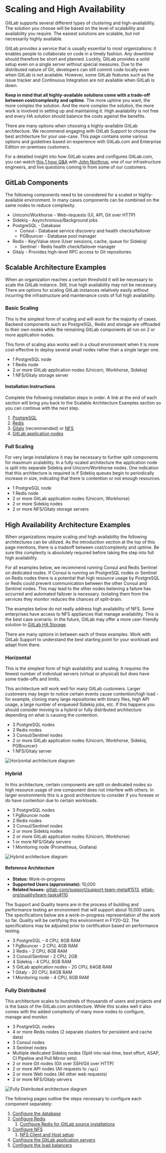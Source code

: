 # Scaling and High Availability

GitLab supports several different types of clustering and high-availability.
The solution you choose will be based on the level of scalability and
availability you require. The easiest solutions are scalable, but not necessarily
highly available.

GitLab provides a service that is usually essential to most organizations: it
enables people to collaborate on code in a timely fashion. Any downtime should
therefore be short and planned. Luckily, GitLab provides a solid setup even on
a single server without special measures. Due to the distributed nature
of Git, developers can still commit code locally even when GitLab is not
available. However, some GitLab features such as the issue tracker and
Continuous Integration are not available when GitLab is down.

**Keep in mind that all highly-available solutions come with a trade-off between
cost/complexity and uptime**. The more uptime you want, the more complex the
solution. And the more complex the solution, the more work is involved in
setting up and maintaining it. High availability is not free and every HA
solution should balance the costs against the benefits.

There are many options when choosing a highly-available GitLab architecture. We
recommend engaging with GitLab Support to choose the best architecture for your
use-case. This page contains some various options and guidelines based on
experience with GitLab.com and Enterprise Edition on-premises customers.

For a detailed insight into how GitLab scales and configures GitLab.com, you can
watch [this 1 hour Q&A](https://www.youtube.com/watch?v=uCU8jdYzpac)
with [John Northrup](https://gitlab.com/northrup), one of our infrastructure
engineers, and live questions coming in from some of our customers.

## GitLab Components

The following components need to be considered for a scaled or highly-available
environment. In many cases components can be combined on the same nodes to reduce
complexity.

- Unicorn/Workhorse - Web-requests (UI, API, Git over HTTP)
- Sidekiq - Asynchronous/Background jobs
- PostgreSQL - Database
  - Consul - Database service discovery and health checks/failover
  - PGBouncer - Database pool manager
- Redis - Key/Value store (User sessions, cache, queue for Sidekiq)
  - Sentinel - Redis health check/failover manager
- Gitaly - Provides high-level RPC access to Git repositories

## Scalable Architecture Examples

When an organization reaches a certain threshold it will be necessary to scale
the GitLab instance. Still, true high availability may not be necessary. There
are options for scaling GitLab instances relatively easily without incurring the
infrastructure and maintenance costs of full high availability.

### Basic Scaling

This is the simplest form of scaling and will work for the majority of
cases. Backend components such as PostgreSQL, Redis and storage are offloaded
to their own nodes while the remaining GitLab components all run on 2 or more
application nodes.

This form of scaling also works well in a cloud environment when it is more
cost-effective to deploy several small nodes rather than a single
larger one.

- 1 PostgreSQL node
- 1 Redis node
- 2 or more GitLab application nodes (Unicorn, Workhorse, Sidekiq)
- 1 NFS/Gitaly storage server

#### Installation Instructions

Complete the following installation steps in order. A link at the end of each
section will bring you back to the Scalable Architecture Examples section so
you can continue with the next step.

1. [PostgreSQL](./database.md#postgresql-in-a-scaled-environment)
1. [Redis](./redis.md#redis-in-a-scaled-environment)
1. [Gitaly](./gitaly.md) (recommended) or [NFS](./nfs.md)
1. [GitLab application nodes](./gitlab.md)

### Full Scaling

For very large installations it may be necessary to further split components
for maximum scalability. In a fully-scaled architecture the application node
is split into separate Sidekiq and Unicorn/Workhorse nodes. One indication that
this architecture is required is if Sidekiq queues begin to periodically increase
in size, indicating that there is contention or not enough resources.

- 1 PostgreSQL node
- 1 Redis node
- 2 or more GitLab application nodes (Unicorn, Workhorse)
- 2 or more Sidekiq nodes
- 2 or more NFS/Gitaly storage servers

## High Availability Architecture Examples

When organizations require scaling *and* high availability the following
architectures can be utilized. As the introduction section at the top of this
page mentions, there is a tradeoff between cost/complexity and uptime. Be sure
this complexity is absolutely required before taking the step into full
high availability.

For all examples below, we recommend running Consul and Redis Sentinel on
dedicated nodes. If Consul is running on PostgreSQL nodes or Sentinel on
Redis nodes there is a potential that high resource usage by PostgreSQL or
Redis could prevent communication between the other Consul and Sentinel nodes.
This may lead to the other nodes believing a failure has occurred and automated
failover is necessary. Isolating them from the services they monitor reduces
the chances of split-brain.

The examples below do not really address high availability of NFS. Some enterprises
have access to NFS appliances that manage availability. This is the best case
scenario. In the future, GitLab may offer a more user-friendly solution to
[GitLab HA Storage](https://gitlab.com/gitlab-org/omnibus-gitlab/issues/2472).

There are many options in between each of these examples. Work with GitLab Support
to understand the best starting point for your workload and adapt from there.

### Horizontal

This is the simplest form of high availability and scaling. It requires the
fewest number of individual servers (virtual or physical) but does have some
trade-offs and limits.

This architecture will work well for many GitLab customers. Larger customers
may begin to notice certain events cause contention/high load - for example,
cloning many large repositories with binary files, high API usage, a large
number of enqueued Sidekiq jobs, etc. If this happens you should consider
moving to a hybrid or fully distributed architecture depending on what is causing
the contention.

- 3 PostgreSQL nodes
- 2 Redis nodes
- 3 Consul/Sentinel nodes
- 2 or more GitLab application nodes (Unicorn, Workhorse, Sidekiq, PGBouncer)
- 1 NFS/Gitaly server

![Horizontal architecture diagram](https://docs.gitlab.com/ee/administration/img/high_availability/horizontal.png)

### Hybrid

In this architecture, certain components are split on dedicated nodes so high
resource usage of one component does not interfere with others. In larger
environments this is a good architecture to consider if you foresee or do have
contention due to certain workloads.

- 3 PostgreSQL nodes
- 1 PgBouncer node
- 2 Redis nodes
- 3 Consul/Sentinel nodes
- 2 or more Sidekiq nodes
- 2 or more GitLab application nodes (Unicorn, Workhorse)
- 1 or more NFS/Gitaly servers
- 1 Monitoring node (Prometheus, Grafana)

![Hybrid architecture diagram](https://docs.gitlab.com/ee/administration/img/high_availability/hybrid.png)

#### Reference Architecture

- **Status:** Work-in-progress
- **Supported Users (approximate):** 10,000
- **Related Issues:** [gitlab-com/support/support-team-meta#1513](https://gitlab.com/gitlab-com/support/support-team-meta/issues/1513), 
 [gitlab-org/quality/team-tasks#110](https://gitlab.com/gitlab-org/quality/team-tasks/issues/110)

The Support and Quality teams are in the process of building and performance testing
an environment that will support about 10,000 users. The specifications below
are a work-in-progress representation of the work so far. Quality will be 
certifying this environment in FY20-Q2. The specifications may be adjusted 
prior to certification based on performance testing. 

- 3 PostgreSQL - 4 CPU, 8GB RAM
- 1 PgBouncer - 2 CPU, 4GB RAM
- 2 Redis - 2 CPU, 8GB RAM
- 3 Consul/Sentinel - 2 CPU, 2GB
- 4 Sidekiq - 4 CPU, 8GB RAM
- 5 GitLab application nodes - 20 CPU, 64GB RAM
- 1 Gitaly - 20 CPU, 64GB RAM
- 1 Monitoring node - 4 CPU, 8GB RAM

### Fully Distributed

This architecture scales to hundreds of thousands of users and projects and is
the basis of the GitLab.com architecture. While this scales well it also comes
with the added complexity of many more nodes to configure, manage and monitor.

- 3 PostgreSQL nodes
- 4 or more Redis nodes (2 separate clusters for persistent and cache data)
- 3 Consul nodes
- 3 Sentinel nodes
- Multiple dedicated Sidekiq nodes (Split into real-time, best effort, ASAP,
  CI Pipeline and Pull Mirror sets)
- 2 or more Git nodes (Git over SSH/Git over HTTP)
- 2 or more API nodes (All requests to `/api`)
- 2 or more Web nodes (All other web requests)
- 2 or more NFS/Gitaly servers

![Fully Distributed architecture diagram](https://docs.gitlab.com/ee/administration/img/high_availability/fully-distributed.png)

The following pages outline the steps necessary to configure each component
separately:

1. [Configure the database](database.md)
1. [Configure Redis](redis.md)
   1. [Configure Redis for GitLab source installations](redis_source.md)
1. [Configure NFS](nfs.md)
   1. [NFS Client and Host setup](nfs_host_client_setup.md)
1. [Configure the GitLab application servers](gitlab.md)
1. [Configure the load balancers](load_balancer.md)

